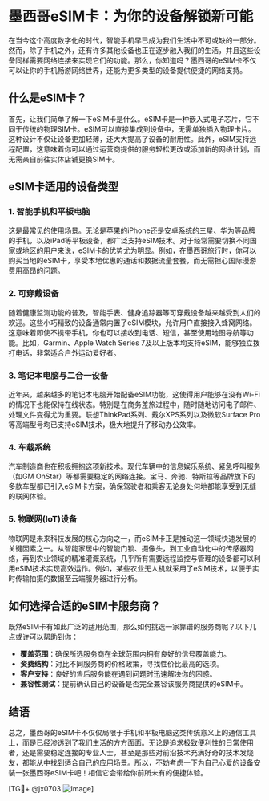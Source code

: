 # 墨西哥eSIM卡：为你的设备解锁新可能

在当今这个高度数字化的时代，智能手机早已成为我们生活中不可或缺的一部分。然而，除了手机之外，还有许多其他设备也正在逐步融入我们的生活，并且这些设备同样需要网络连接来实现它们的功能。那么，你知道吗？墨西哥的eSIM卡不仅可以让你的手机畅游网络世界，还能为更多类型的设备提供便捷的网络支持。

## 什么是eSIM卡？

首先，让我们简单了解一下eSIM卡是什么。eSIM卡是一种嵌入式电子芯片，它不同于传统的物理SIM卡。eSIM可以直接集成到设备中，无需单独插入物理卡片。这种设计不仅让设备更加轻薄，还大大提高了设备的耐用性。此外，eSIM支持远程配置，这意味着你可以通过运营商提供的服务轻松更改或添加新的网络计划，而无需亲自前往实体店铺更换SIM卡。

## eSIM卡适用的设备类型

### 1. 智能手机和平板电脑

这是最常见的使用场景。无论是苹果的iPhone还是安卓系统的三星、华为等品牌的手机，以及iPad等平板设备，都广泛支持eSIM技术。对于经常需要切换不同国家或地区的用户来说，eSIM卡的优势尤为明显。例如，在墨西哥旅行时，你可以购买当地的eSIM卡，享受本地优惠的通话和数据流量套餐，而无需担心国际漫游费用高昂的问题。

### 2. 可穿戴设备

随着健康监测功能的普及，智能手表、健身追踪器等可穿戴设备越来越受到人们的欢迎。这些小巧精致的设备通常内置了eSIM模块，允许用户直接接入蜂窝网络。这意味着即使不携带手机，你也可以接收到电话、短信，甚至使用地图导航等功能。比如，Garmin、Apple Watch Series 7及以上版本均支持eSIM，能够独立拨打电话，非常适合户外运动爱好者。

### 3. 笔记本电脑与二合一设备

近年来，越来越多的笔记本电脑开始配备eSIM功能，这使得用户能够在没有Wi-Fi的情况下也能保持在线状态。特别是在商务差旅过程中，随时随地访问电子邮件、处理文件变得尤为重要。联想ThinkPad系列、戴尔XPS系列以及微软Surface Pro等高端型号均已支持eSIM技术，极大地提升了移动办公效率。

### 4. 车载系统

汽车制造商也在积极拥抱这项新技术。现代车辆中的信息娱乐系统、紧急呼叫服务（如GM OnStar）等都需要稳定的网络连接。宝马、奔驰、特斯拉等品牌旗下的多款车型都已引入eSIM卡方案，确保驾驶者和乘客无论身处何地都能享受到无缝的联网体验。

### 5. 物联网(IoT)设备

物联网是未来科技发展的核心方向之一，而eSIM卡正是推动这一领域快速发展的关键因素之一。从智能家居中的智能门锁、摄像头，到工业自动化中的传感器网络，再到农业领域的精准灌溉系统，几乎所有需要远程监控与管理的设备都可以利用eSIM技术实现高效运作。例如，某些农业无人机就采用了eSIM技术，以便于实时传输拍摄的数据至云端服务器进行分析。

## 如何选择合适的eSIM卡服务商？

既然eSIM卡有如此广泛的适用范围，那么如何挑选一家靠谱的服务商呢？以下几点或许可以帮助到你：

- **覆盖范围**：确保所选服务商在全球范围内拥有良好的信号覆盖能力。
- **资费结构**：对比不同服务商的价格政策，寻找性价比最高的选项。
- **客户支持**：良好的售后服务能在遇到问题时迅速解决你的困惑。
- **兼容性测试**：提前确认自己的设备是否完全兼容该服务商提供的eSIM卡。

## 结语

总之，墨西哥的eSIM卡不仅仅局限于手机和平板电脑这类传统意义上的通信工具上，而是已经渗透到了我们生活的方方面面。无论是追求极致便利性的日常使用者，还是需要稳定连接的专业人士，甚至是那些对前沿技术充满好奇的技术发烧友，都能从中找到适合自己的应用场景。所以，不妨考虑一下为自己心爱的设备安装一张墨西哥eSIM卡吧！相信它会带给你前所未有的便捷体验。

[TG💪+ @jx0703 ![Image](https://github.com/user-attachments/assets/dbca1d08-cadb-493c-b0ec-ad6f7a83f270)]